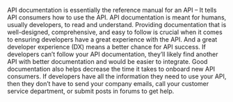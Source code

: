 API documentation[](https://developers.coinbase.com/api/v2) is essentially the reference manual for an API – It tells API consumers how to use the API. API documentation is meant for humans, usually developers, to read and understand. Providing documentation that is well-designed, comprehensive, and easy to follow is crucial when it comes to ensuring developers have a great experience with the API. And a great developer experience (DX) means a better chance for API success. If developers can’t follow your API documentation, they’ll likely find another API with better documentation and would be easier to integrate. Good documentation also helps decrease the time it takes to onboard new API consumers. If developers have all the information they need to use your API, then they don’t have to send your company emails, call your customer service department, or submit posts in forums to get help.